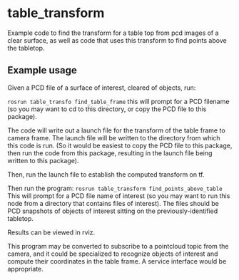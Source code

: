 # table_transform

Example code to find the transform for a table top from pcd images of a clear surface,
as well as code that uses this transform to find points above the tabletop.

## Example usage
Given a PCD file of a surface of interest, cleared of objects, run:

`rosrun table_transfo find_table_frame`
this will prompt for a PCD filename (so you may want to cd to this directory, or copy the PCD file to this package).

The code will write out a launch file for the transform of the table frame to camera frame.  The launch file will be written to the directory from which this code is run.  (So it would be easiest to copy the PCD file to this package, then run the code from this package, resulting in the launch file being written to this package).

Then, run the launch file to establish the computed transform on tf.

Then run the program:
`rosrun table_transform find_points_above_table`
This will prompt for a PCD file name of interest (so you may want to run this node from
a directory that contains files of interest).  The files should be PCD snapshots of
objects of interest sitting on the previously-identified tabletop.

Results can be viewed in rviz.

This program may be converted to subscribe to a pointcloud topic from the camera,
and it could be specialized to recognize objects of interest and compute their
coordinates in the table frame.  A service interface would be appropriate.


    
